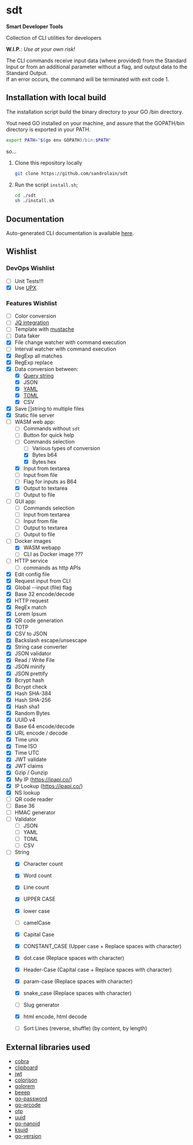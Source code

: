 # sdt

**Smart Developer Tools**

Collection of CLI utilities for developers

**W.I.P.**: *Use at your own risk!*

The CLI commands receive input data (where provided) from the Standard Input or from an additional parameter without a flag, and output data to the Standard Output.  
If an error occurs, the command will be terminated with exit code 1.

## Installation with local build

The installation script build the binary directory to your GO /bin directory.

Yout need GO installed on your machine, and assure that the GOPATH/bin directory is exported in your PATH.

```sh
export PATH="$(go env GOPATH)/bin:$PATH"
```

so...

1. Clone this repository locally
   ```sh
   git clone https://github.com/sandrolain/sdt
   ```
2. Run the script `install.sh`;
   ```sh
   cd ./sdt
   sh ./install.sh
   ```



## Documentation

Auto-generated CLI documentation is available [here](./docs/sdt.md).

## Wishlist

### DevOps Wishlist

- [ ] Unit Tests!!!
- [x] Use [UPX](https://upx.github.io/)

### Features Wishlist

- [ ] Color conversion
- [ ] [JQ integration](https://github.com/itchyny/gojq)
- [ ] Template with [mustache](https://github.com/cbroglie/mustache)
- [ ] Data faker
- [x] File change watcher with command execution
- [ ] Interval watcher with command execution
- [x] RegExp all matches
- [x] RegExp replace
- [x] Data conversion between:
  - [x] [Query string](https://github.com/hetiansu5/urlquery)
  - [x] JSON
  - [x] [YAML](https://github.com/go-yaml/yaml)
  - [x] [TOML](https://github.com/pelletier/go-toml)
  - [x] CSV
- [x] Save []string to multiple files
- [x] Static file server
- [ ] WASM web app:
  - [ ] Commands without `sdt`
  - [ ] Button for quick help
  - [ ] Commands selection
    - [ ] Various types of conversion
    - [x] Bytes b64
    - [x] Bytes hex
  - [x] Input from textarea
  - [ ] Input from file
  - [ ] Flag for inputs as B64
  - [x] Output to textarea
  - [ ] Output to file
- [ ] GUI app:
  - [ ] Commands selection
  - [ ] Input from textarea
  - [ ] Input from file
  - [ ] Output to textarea
  - [ ] Output to file
- [ ] Docker images
  - [x] WASM webapp
  - [ ] CLI as Docker image ???
- [ ] HTTP service
  - [ ] commands as http APIs
- [x] Edit config file
- [x] Request input from CLI
- [x] Global --input (file) flag
- [x] Base 32 encode/decode
- [x] HTTP request
- [x] RegEx match
- [x] Lorem Ipsum
- [x] QR code generation
- [x] TOTP
- [x] CSV to JSON
- [x] Backslash escape/unsescape
- [x] String case converter
- [x] JSON validator
- [x] Read / Write File
- [x] JSON minify
- [x] JSON prettify
- [x] Bcrypt hash
- [x] Bcrypt check
- [x] Hash SHA-384
- [x] Hash SHA-256
- [x] Hash sha1
- [x] Random Bytes
- [x] UUID v4
- [x] Base 64 encode/decode
- [x] URL encode / decode
- [x] Time unix
- [x] Time ISO
- [x] Time UTC
- [x] JWT validate
- [x] JWT claims
- [x] Gzip / Gunzip
- [x] My IP (https://ipapi.co/)
- [x] IP Lookup (https://ipapi.co/)
- [x] NS lookup
- [ ] QR code reader
- [ ] Base 36
- [ ] HMAC generator
- [ ] Validator
  - [ ] JSON
  - [ ] YAML
  - [ ] TOML
  - [ ] CSV
- [ ] String
  - [x] Character count
  - [x] Word count
  - [x] Line count
  - [x] UPPER CASE
  - [x] lower case
  - [ ] camelCase
  - [x] Capital Case
  - [x] CONSTANT_CASE (Upper case + Replace spaces with character)
  - [x] dot.case (Replace spaces with character)
  - [x] Header-Case (Capital case + Replace spaces with character)
  - [x] param-case (Replace spaces with character)
  - [x] snake_case (Replace spaces with character)
  - [ ] Slug generator
  - [x] html encode, html decode
  - [ ] Sort Lines (reverse, shuffle) (by content, by length)


## External libraries used
- [cobra](https://github.com/spf13/cobra)
- [clipboard](https://github.com/atotto/clipboard)
- [jwt](https://github.com/golang-jwt/jwt)
- [colorjson](https://github.com/TylerBrock/colorjson)
- [golorem](https://github.com/drhodes/golorem)
- [beeep](https://github.com/gen2brain/beeep)
- [go-password](https://github.com/sethvargo/go-password)
- [go-qrcode](https://github.com/skip2/go-qrcode)
- [otp](https://github.com/pquerna/otp)
- [uuid](https://github.com/google/uuid)
- [go-nanoid](https://github.com/matoous/go-nanoid)
- [ksuid](https://github.com/segmentio/ksuid) 
- [go-version](https://github.com/christopherhein/go-version)

